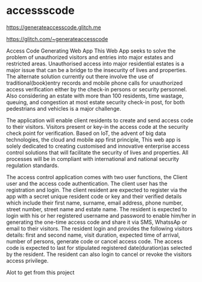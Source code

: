# accessscode
https://generateaccesscode.glitch.me

https://glitch.com/~generateaccesscode

Access Code Generating Web App
This Web App seeks to solve the problem of unauthorized visitors and entries into major estates and restricted areas. 
Unauthorised access into major residential estates is a major issue that can be a bridge to the insecurity of lives and properties. The alternate solution currently out there involve the use of traditional(book)entry records and mobile phone calls for unauthorized access verification either by the check-in persons or security personnel. Also considering an estate with more than 100 residents, time wastage, queuing, and congestion at most estate security check-in post, for both pedestrians and vehicles is a major challenge.

The application will enable client residents to create and send access code to their visitors. Visitors present or key-in the access code at the security check point for verification. Based on IoT, the advent of big data technologies, the cloud and mobile app first principle, This web app is solely dedicated to creating customised and innovative enterprise access control solutions that will facilitate the security of lives and properties. All processes will be in compliant with international and national security regulation standards.

The access control application comes with two user functions, the Client user and the access
code authentication.
The client user has the registration and login.
The client resident are expected to register via the app with a secret unique resident code or key and their verified details which include their first name, surname, email address, phone number, street number, street name and estate name.
The resident is expected to login with his or her registered username and password to enable him/her in generating the one-time access code and share it via SMS, WhatssAp or email to their visitors. The resident login and provides the following visitors details: 
first and second name, visit duration, expected time of arrival, number of persons, generate code or cancel access code.
The access code is expected to last for stipulated registered date(duration)as selected by the resident. 
The resident can also login to cancel or revoke the visitors access privilege.

Alot to get from this project
